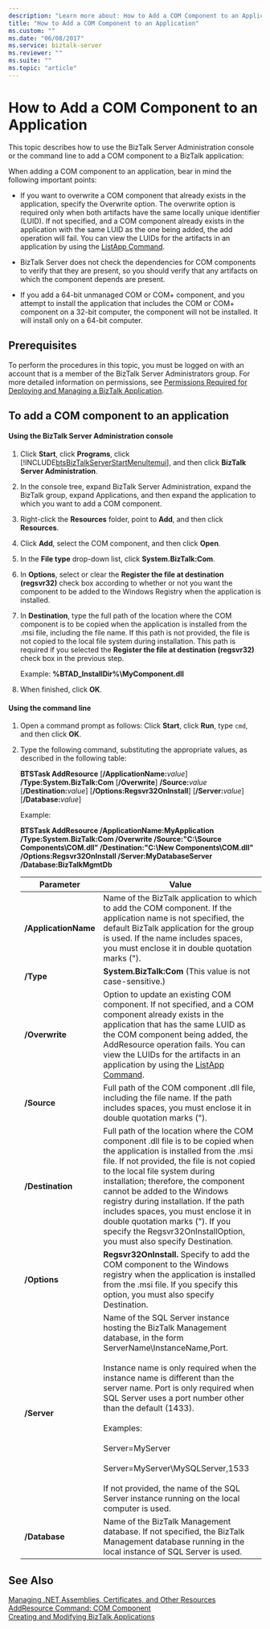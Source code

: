 ```yaml
---
description: "Learn more about: How to Add a COM Component to an Application"
title: "How to Add a COM Component to an Application"
ms.custom: ""
ms.date: "06/08/2017"
ms.service: biztalk-server
ms.reviewer: ""
ms.suite: ""
ms.topic: "article"
---
```

# How to Add a COM Component to an Application
This topic describes how to use the BizTalk Server Administration console or the command line to add a COM component to a BizTalk application:  
  
 When adding a COM component to an application, bear in mind the following important points:  
  
-   If you want to overwrite a COM component that already exists in the application, specify the Overwrite option. The overwrite option is required only when both artifacts have the same locally unique identifier (LUID). If not specified, and a COM component already exists in the application with the same LUID as the one being added, the add operation will fail. You can view the LUIDs for the artifacts in an application by using the [ListApp Command](../core/listapp-command.md).  
  
-   BizTalk Server does not check the dependencies for COM components to verify that they are present, so you should verify that any artifacts on which the component depends are present.  
  
-   If you add a 64-bit unmanaged COM or COM+ component, and you attempt to install the application that includes the COM or COM+ component on a 32-bit computer, the component will not be installed. It will install only on a 64-bit computer.  
  
## Prerequisites  
 To perform the procedures in this topic, you must be logged on with an account that is a member of the BizTalk Server Administrators group. For more detailed information on permissions, see [Permissions Required for Deploying and Managing a BizTalk Application](../core/permissions-required-for-deploying-and-managing-a-biztalk-application.md).  
  
## To add a COM component to an application  
  
#### Using the BizTalk Server Administration console  
  
1. Click **Start**, click **Programs**, click [!INCLUDE[btsBizTalkServerStartMenuItemui](../includes/btsbiztalkserverstartmenuitemui-md.md)], and then click **BizTalk Server Administration**.  
  
2. In the console tree, expand BizTalk Server Administration, expand the BizTalk group, expand Applications, and then expand the application to which you want to add a COM component.  
  
3. Right-click the **Resources** folder, point to **Add**, and then click **Resources**.  
  
4. Click **Add**, select the COM component, and then click **Open**.  
  
5. In the **File type** drop-down list, click **System.BizTalk:Com**.  
  
6. In **Options**, select or clear the **Register the file at destination (regsvr32)** check box according to whether or not you want the component to be added to the Windows Registry when the application is installed.  
  
7. In **Destination**, type the full path of the location where the COM component is to be copied when the application is installed from the .msi file, including the file name. If this path is not provided, the file is not copied to the local file system during installation. This path is required if you selected the **Register the file at destination (regsvr32)** check box in the previous step.  
  
    Example: **%BTAD_InstallDir%\MyComponent.dll**  
  
8. When finished, click **OK**.  
  
#### Using the command line  
  
1. Open a command prompt as follows: Click **Start**, click **Run**, type `cmd`, and then click **OK**.  
  
2. Type the following command, substituting the appropriate values, as described in the following table:  
  
    **BTSTask AddResource** [**/ApplicationName:**<em>value</em>] **/Type:System.BizTalk:Com** [**/Overwrite**] **/Source:**<em>value</em> [**/Destination:**<em>value</em>] [**/Options:Regsvr32OnInstall**] [**/Server:**<em>value</em>] [**/Database:**<em>value</em>]  
  
    Example:  
  
    **BTSTask AddResource /ApplicationName:MyApplication /Type:System.BizTalk:Com /Overwrite /Source:"C:\Source Components\COM.dll" /Destination:"C:\New Components\COM.dll" /Options:Regsvr32OnInstall /Server:MyDatabaseServer /Database:BizTalkMgmtDb**  
  
   |Parameter|Value|  
   |---------------|-----------|  
   |**/ApplicationName**|Name of the BizTalk application to which to add the COM component. If the application name is not specified, the default BizTalk application for the group is used. If the name includes spaces, you must enclose it in double quotation marks (").|  
   |**/Type**|**System.BizTalk:Com** (This value is not case-sensitive.)|  
   |**/Overwrite**|Option to update an existing COM component. If not specified, and a COM component already exists in the application that has the same LUID as the COM component being added, the AddResource operation fails. You can view the LUIDs for the artifacts in an application by using the [ListApp Command](../core/listapp-command.md).|  
   |**/Source**|Full path of the COM component .dll file, including the file name. If the path includes spaces, you must enclose it in double quotation marks (").|  
   |**/Destination**|Full path of the location where the COM component .dll file is to be copied when the application is installed from the .msi file. If not provided, the file is not copied to the local file system during installation; therefore, the component cannot be added to the Windows registry during installation. If the path includes spaces, you must enclose it in double quotation marks ("). If you specify the Regsvr32OnInstallOption, you must also specify Destination.|  
   |**/Options**|**Regsvr32OnInstall.** Specify to add the COM component to the Windows registry when the application is installed from the .msi file. If you specify this option, you must also specify Destination.|  
   |**/Server**|Name of the SQL Server instance hosting the BizTalk Management database, in the form ServerName\InstanceName,Port.<br /><br /> Instance name is only required when the instance name is different than the server name. Port is only required when SQL Server uses a port number other than the default (1433).<br /><br /> Examples:<br /><br /> Server=MyServer<br /><br /> Server=MyServer\MySQLServer,1533<br /><br /> If not provided, the name of the SQL Server instance running on the local computer is used.|  
   |**/Database**|Name of the BizTalk Management database. If not specified, the BizTalk Management database running in the local instance of SQL Server is used.|  
  
## See Also  
 [Managing .NET Assemblies, Certificates, and Other Resources](../core/managing-net-assemblies-certificates-and-other-resources.md)   
 [AddResource Command: COM Component](../core/addresource-command-com-component.md)   
 [Creating and Modifying BizTalk Applications](../core/creating-and-modifying-biztalk-applications.md)
